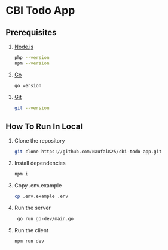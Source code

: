 # CBI Todo App

## Prerequisites

1. [Node.js](https://nodejs.org/en/download)
   ```bash
   php --version
   npm --version
   ```
2. [Go](https://go.dev/doc/install)
   ```bash
   go version
   ```
3. [Git](https://git-scm.com/downloads)
   ```bash
   git --version
   ```

## How To Run In Local

1. Clone the repository
   ```bash
   git clone https://github.com/NaufalK25/cbi-todo-app.git
   ```
2. Install dependencies
   ```bash
   npm i
   ```
3. Copy .env.example
   ```bash
   cp .env.example .env
   ```
4. Run the server
   ```bash
    go run go-dev/main.go
   ```
5. Run the client
   ```
   npm run dev
   ```
